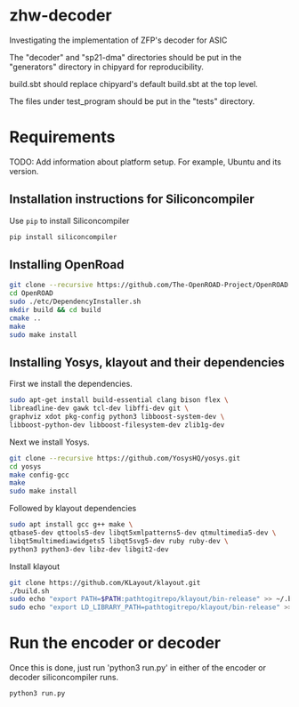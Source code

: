 # zhw-decoder
Investigating the implementation of ZFP's decoder for ASIC

The "decoder" and "sp21-dma" directories should be put in the "generators" directory in chipyard for reproducibility.

build.sbt should replace chipyard's default build.sbt at the top level.

The files under test_program should be put in the "tests" directory.

# Requirements
TODO: Add information about platform setup.  For example, Ubuntu and its version.


## Installation instructions for Siliconcompiler 

Use `pip` to install Siliconcompiler

```bash
pip install siliconcompiler
```

## Installing OpenRoad
```bash
git clone --recursive https://github.com/The-OpenROAD-Project/OpenROAD.git
cd OpenROAD
sudo ./etc/DependencyInstaller.sh
mkdir build && cd build
cmake ..
make
sudo make install
```

## Installing Yosys, klayout and their dependencies

First we install the dependencies.
```bash
sudo apt-get install build-essential clang bison flex \
libreadline-dev gawk tcl-dev libffi-dev git \
graphviz xdot pkg-config python3 libboost-system-dev \
libboost-python-dev libboost-filesystem-dev zlib1g-dev
```

Next we install Yosys.

```bash
git clone --recursive https://github.com/YosysHQ/yosys.git
cd yosys
make config-gcc
make
sudo make install
```

Followed by klayout dependencies

```bash
sudo apt install gcc g++ make \
qtbase5-dev qttools5-dev libqt5xmlpatterns5-dev qtmultimedia5-dev \
libqt5multimediawidgets5 libqt5svg5-dev ruby ruby-dev \
python3 python3-dev libz-dev libgit2-dev
```
Install klayout

```bash
git clone https://github.com/KLayout/klayout.git
./build.sh
sudo echo "export PATH=$PATH:pathtogitrepo/klayout/bin-release" >> ~/.bashrc
sudo echo "export LD_LIBRARY_PATH=pathtogitrepo/klayout/bin-release" >> ~/.bashrc
```

# Run the encoder or decoder

Once this is done, just run 'python3 run.py' in either of the encoder or decoder siliconcompiler runs.

```bash
python3 run.py
```

